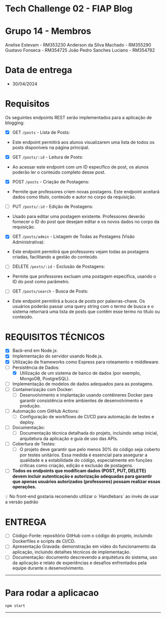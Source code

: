 # Tech Challenge 02 - FIAP Blog

# Grupo 14 - Membros

Anelise Estevam     - RM353230
Anderson da Silva Machado    - RM355290
Gustavo Fonseca    - RM354725
João Pedro Sanches Luciano    - RM354782

# Data de entrega

- 30/04/2024

# Requisitos

Os seguintes endpoints REST serão implementados para a aplicação de blogging:

- [X] GET `/posts` - Lista de Posts:

- Este endpoint permitirá aos alunos visualizarem uma lista de todos os posts disponíveis na página principal.

- [X] GET `/posts/:id` - Leitura de Posts:

- Ao acessar este endpoint com um ID específico de post, os alunos poderão ler o conteúdo completo desse post.

- [X] POST `/posts` - Criação de Postagens:

- Permite que professores criem novas postagens. Este endpoint aceitará dados como título, conteúdo e autor no corpo da requisição.

- [ ] PUT `/posts/:id` - Edição de Postagens:

- Usado para editar uma postagem existente. Professores deverão fornecer o ID do post que desejam editar e os novos dados no corpo da requisição.

- [X] GET `/posts/admin` - Listagem de Todas as Postagens (Visão Administrativa):

- Este endpoint permitirá que professores vejam todas as postagens criadas, facilitando a gestão do conteúdo.

- [ ] DELETE `/posts/:id` - Exclusão de Postagens:

- Permite que professores excluam uma postagem específica, usando o ID do post como parâmetro.

- [ ] GET `/posts/search` - Busca de Posts:

- Este endpoint permitirá a busca de posts por palavras-chave. Os usuários poderão passar uma query string com o termo de busca e o sistema retornará uma lista de posts que contêm esse termo no título ou conteúdo.

# REQUISITOS TÉCNICOS

- [X] Back-end em Node.js:
- [X] Implementação do servidor usando Node.js.
- [X] Utilização de frameworks como Express para roteamento e middleware.
- [ ] Persistência de Dados:
  - [X] Utilização de um sistema de banco de dados (por exemplo, MongoDB, PostgreSQL).
- [ ] Implementação de modelos de dados adequados para as postagens.
- [ ] Containerização com Docker:
  - [ ] Desenvolvimento e implantação usando contêineres Docker para garantir consistência entre ambientes de desenvolvimento e produção.
- [ ] Automação com GitHub Actions:
  - [ ] Configuração de workflows de CI/CD para automação de testes e deploy.
- [ ] Documentação:
  - [ ] Documentação técnica detalhada do projeto, incluindo setup inicial, arquitetura da aplicação e guia de uso das APIs.
- [ ] Cobertura de Testes:
  - [ ] O projeto deve garantir que pelo menos 30% do código seja coberto por testes unitários. Essa medida é essencial para assegurar a qualidade e a estabilidade do código, especialmente em funções críticas como criação, edição e exclusão de postagens.
- [ ] **Todos os endpoints que modificam dados (POST, PUT, DELETE) devem incluir autenticação e autorização adequadas para garantir que apenas usuários autorizados (professores) possam realizar essas operações.**

<aside>
💡 No front-end gostaria recomendo utilizar o `Handlebars` ao invés de usar a versão padrão
</aside>

# **ENTREGA**

- [ ] Código-Fonte: repositório GitHub com o código do projeto, incluindo Dockerfiles e scripts de CI/CD.
- [ ] Apresentação Gravada: demonstração em vídeo do funcionamento da aplicação, incluindo detalhes técnicos de implementação.
- [ ] Documentação: documento descrevendo a arquitetura do sistema, uso da aplicação e relato de experiências e desafios enfrentados pela equipe durante o desenvolvimento.

---

# Para rodar a aplicacao

```
npm start
```

---
